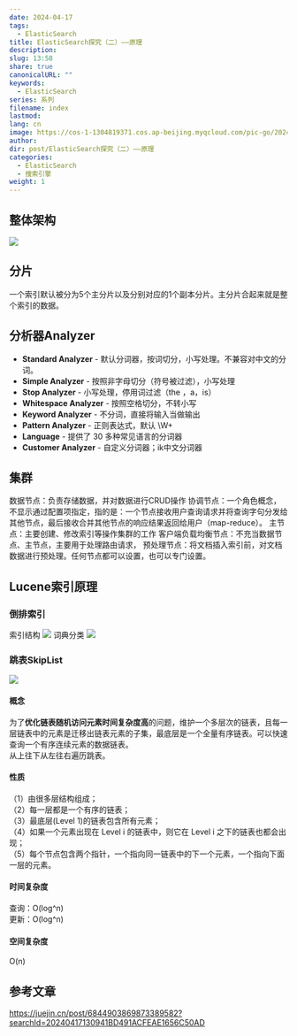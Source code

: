 ```yaml
---
date: 2024-04-17
tags:
  - ElasticSearch
title: ElasticSearch探究（二）——原理
description: 
slug: 13:58
share: true
canonicalURL: ""
keywords:
  - ElasticSearch
series: 系列
filename: index
lastmod: 
lang: cn
image: https://cos-1-1304819371.cos.ap-beijing.myqcloud.com/pic-go/20240402000712.png?imageSlim
author: 
dir: post/ElasticSearch探究（二）——原理
categories:
  - ElasticSearch
  - 搜索引擎
weight: 1
---
```

## 整体架构
![](https://cos-1-1304819371.cos.ap-beijing.myqcloud.com/pic-go/20240402000712.png?imageSlim)
## 分片
一个索引默认被分为5个主分片以及分别对应的1个副本分片。主分片合起来就是整个索引的数据。
## 分析器Analyzer
- **Standard Analyzer** - 默认分词器，按词切分，小写处理。不兼容对中文的分词。
- **Simple Analyzer** - 按照非字母切分（符号被过滤），小写处理
- **Stop Analyzer** - 小写处理，停用词过滤（the ，a，is）
- **Whitespace Analyzer** - 按照空格切分，不转小写
- **Keyword Analyzer** - 不分词，直接将输入当做输出
- **Pattern Analyzer** - 正则表达式，默认 \W+
- **Language** - 提供了 30 多种常见语言的分词器
- **Customer Analyzer** - 自定义分词器；ik中文分词器
## 集群
数据节点：负责存储数据，并对数据进行CRUD操作
协调节点：一个角色概念，不显示通过配置项指定，指的是：一个节点接收用户查询请求并将查询字句分发给其他节点，最后接收合并其他节点的响应结果返回给用户（map-reduce）。
主节点：主要创建、修改索引等操作集群的工作
客户端负载均衡节点：不充当数据节点、主节点，主要用于处理路由请求，
预处理节点：将文档插入索引前，对文档数据进行预处理。任何节点都可以设置，也可以专门设置。
## Lucene索引原理
### 倒排索引
索引结构
![](https://cos-1-1304819371.cos.ap-beijing.myqcloud.com/pic-go/20240402011609.png?imageSlim)
词典分类
![](https://cos-1-1304819371.cos.ap-beijing.myqcloud.com/pic-go/20240402011714.png?imageSlim)
### 跳表SkipList
![](https://cos-1-1304819371.cos.ap-beijing.myqcloud.com/pic-go/20240417133136.png?imageSlim)
#### 概念
为了**优化链表随机访问元素时间复杂度高**的问题，维护一个多层次的链表，且每一层链表中的元素是迁移出链表元素的子集，最底层是一个全量有序链表。可以快速查询一个有序连续元素的数据链表。  
从上往下从左往右遍历跳表。
#### 性质
（1）由很多层结构组成；  
（2）每一层都是一个有序的链表；  
（3）最底层(Level 1)的链表包含所有元素；  
（4）如果一个元素出现在 Level i 的链表中，则它在 Level i 之下的链表也都会出现；  
（5）每个节点包含两个指针，一个指向同一链表中的下一个元素，一个指向下面一层的元素。
#### 时间复杂度
查询：O(log^n)  
更新：O(log^n)
#### 空间复杂度
O(n)

## 参考文章
https://juejin.cn/post/6844903869873389582?searchId=20240417130941BD491ACFEAE1656C50AD
